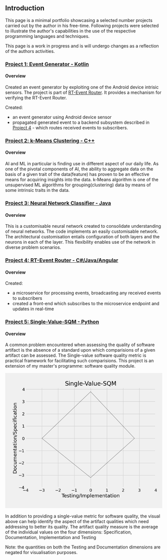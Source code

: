 ## Introduction

This page is a minimal portfolio showcasing a selected number projects carried out by the author in his free-time. 
Following projects were selected to illustrate the author's capabilities in the use of the respective programming 
languages and techniques.

This page is a work in progress and is will undergo changes as a reflection of the authors activities. 

### [Project 1: Event Generator - Kotlin](https://github.com/Pendo720/nfc-eg)  
#### Overview
Created an event generator by exploiting one of the Android device intrisic sensors. The project is
part of [RT-Event Router](https://github.com/Pendo720/Tri-Font). It provides a mechanism for verifying 
the RT-Event Router.

Created:
  - an event generator using Android device sensor
  - propagated generated event to a backend subsystem described in [Project 4](https://github.com/Pendo720/Tri-Font) - which routes received events to subscribers. 

### [Project 2: k-Means Clustering - C++](https://github.com/Pendo720/kmeans-fp)  
#### Overview
AI and ML in particular is finding use in different aspect of our daily life. As one of the pivotal 
components of AI, the ability to aggregate data on the basis of a given trait of the data(feature) has 
proven to be an effective means for acquiring insights into the data. k-Means algorithm is one of the 
unsupervised ML algorithms for grouping(clustering) data by means of some intrinsic traits in the data. 

### [Project 3: Neural Network Classifier - Java](https://github.com/Pendo720/nn-fp)  
#### Overview
This is a customisable neural network created to consolidate understanding of neural networks. The code implements
an easily customisable network. The architectural customisation entails configuration of both layers and the neurons 
in each of the layer. This flexibility enables use of the network in diverse problem scenarios.

### [Project 4: RT-Event Router - C#/Java/Angular](https://github.com/Pendo720/Tri-Font)  
#### Overview

Created:
  - a microservice for processing events, broadcasting any received events to subscribers
  - created a front-end which subscribes to the microservice endpoint and updates in real-time  

### [Project 5: Single-Value-SQM - Python](https://github.com/Pendo720/svsqm)  
#### Overview
A common problem encountered when assessing the quality of software artifact is the absence of a standard
upon which comparisions of a given artifact can be assessed. The Single-value software quality metric is
practical framework for facilitating such comparisions. This project is an extension of my master's 
programme: software quality module. 

![](/gh-images/svsqm_graph.png)

In addition to providing a single-value metric for software quality, the visual above can help identify 
the aspect of the artifact qualities which need addressing to better its quality. The artifact quality 
measure is the average of the individual values on the four dimensions: Specification, Documentation, Implementation and Testing

Note: the quantities on both the Testing and Documentation dimensions are negated for visualisation purposes.
